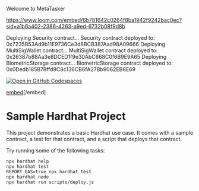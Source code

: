 Welcome to MetaTasker

https://www.loom.com/embed/6b781642c0264f8ba1942f9242bac0ec?sid=a1b6a402-2386-4263-a9ed-6732b08f9d8b

Deploying Security contract...
Security contract deployed to: 0x7235B53Ad9b11E9736Ce3d8BCB387Aad98A09666
Deploying MultiSigWallet contract...
MultiSigWallet contract deployed to: 0x26387b88Aa3e8DCED1f9e30AbC668C0f6B9E9A65
Deploying BiometricStorage contract...
BiometricStorage contract deployed to: 0x0Dedb185B78ffd8C8c136CB6fA27Bb9062EB8E69


<a href='https://codespaces.new/DEEPML1818/Process-Implementation-Design-for-Onchain-Employment-and-Identity-Platform'><img src='https://github.com/codespaces/badge.svg' alt='Open in GitHub Codespaces' style='max-width: 100%;'></a>

[embed](https://github.com/DEEPML1818/Process-Implementation-Design-for-Onchain-Employment-and-Identity-Platform/blob/main/metatasker.pdf)[/embed]

# Sample Hardhat Project

This project demonstrates a basic Hardhat use case. It comes with a sample contract, a test for that contract, and a script that deploys that contract.

Try running some of the following tasks:

```shell
npx hardhat help
npx hardhat test
REPORT_GAS=true npx hardhat test
npx hardhat node
npx hardhat run scripts/deploy.js
```
